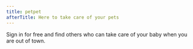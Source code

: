 ```yaml
---
title: petpet
afterTitle: Here to take care of your pets
---
```

Sign in for free and find others who can take care of your baby when you are out of town.
